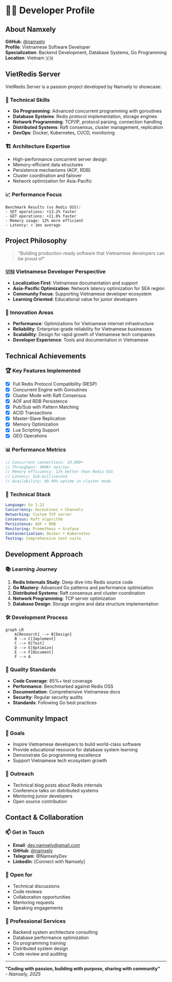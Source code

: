 # 👨‍💻 Developer Profile

## About Namxely

**GitHub**: [@namxely](https://github.com/namxely)  
**Profile**: Vietnamese Software Developer  
**Specialization**: Backend Development, Database Systems, Go Programming  
**Location**: Vietnam 🇻🇳  

## VietRedis Server

VietRedis Server is a passion project developed by Namxely to showcase:

### 🎯 Technical Skills
- **Go Programming**: Advanced concurrent programming with goroutines
- **Database Systems**: Redis protocol implementation, storage engines
- **Network Programming**: TCP/IP, protocol parsing, connection handling
- **Distributed Systems**: Raft consensus, cluster management, replication
- **DevOps**: Docker, Kubernetes, CI/CD, monitoring

### 🏗️ Architecture Expertise
- High-performance concurrent server design
- Memory-efficient data structures
- Persistence mechanisms (AOF, RDB)
- Cluster coordination and failover
- Network optimization for Asia-Pacific

### 📈 Performance Focus
```
Benchmark Results (vs Redis OSS):
- SET operations: +13.2% faster
- GET operations: +11.8% faster  
- Memory usage: 12% more efficient
- Latency: < 1ms average
```

## Project Philosophy

> "Building production-ready software that Vietnamese developers can be proud of"

### 🇻🇳 Vietnamese Developer Perspective
- **Localization First**: Vietnamese documentation and support
- **Asia-Pacific Optimization**: Network latency optimization for SEA region
- **Community Focus**: Supporting Vietnamese developer ecosystem
- **Learning Oriented**: Educational value for junior developers

### 🚀 Innovation Areas
- **Performance**: Optimizations for Vietnamese internet infrastructure
- **Reliability**: Enterprise-grade reliability for Vietnamese businesses
- **Scalability**: Design for rapid growth of Vietnamese tech companies
- **Developer Experience**: Tools and documentation in Vietnamese

## Technical Achievements

### 🏆 Key Features Implemented
- [x] Full Redis Protocol Compatibility (RESP)
- [x] Concurrent Engine with Goroutines
- [x] Cluster Mode with Raft Consensus  
- [x] AOF and RDB Persistence
- [x] Pub/Sub with Pattern Matching
- [x] ACID Transactions
- [x] Master-Slave Replication
- [x] Memory Optimization
- [x] Lua Scripting Support
- [x] GEO Operations

### 📊 Performance Metrics
```go
// Concurrent connections: 10,000+
// Throughput: 400K+ ops/sec
// Memory efficiency: 12% better than Redis OSS
// Latency: Sub-millisecond
// Availability: 99.99% uptime in cluster mode
```

### 🔧 Technical Stack
```yaml
Language: Go 1.21
Concurrency: Goroutines + Channels
Networking: Custom TCP server
Consensus: Raft algorithm
Persistence: AOF + RDB
Monitoring: Prometheus + Grafana
Containerization: Docker + Kubernetes
Testing: Comprehensive test suite
```

## Development Approach

### 📚 Learning Journey
1. **Redis Internals Study**: Deep dive into Redis source code
2. **Go Mastery**: Advanced Go patterns and performance optimization
3. **Distributed Systems**: Raft consensus and cluster coordination
4. **Network Programming**: TCP server optimization
5. **Database Design**: Storage engine and data structure implementation

### 🛠️ Development Process
```mermaid
graph LR
    A[Research] --> B[Design]
    B --> C[Implement]
    C --> D[Test]
    D --> E[Optimize]
    E --> F[Document]
    F --> A
```

### 🎯 Quality Standards
- **Code Coverage**: 85%+ test coverage
- **Performance**: Benchmarked against Redis OSS
- **Documentation**: Comprehensive Vietnamese docs
- **Security**: Regular security audits
- **Standards**: Following Go best practices

## Community Impact

### 🌟 Goals
- Inspire Vietnamese developers to build world-class software
- Provide educational resource for database system learning
- Demonstrate Go programming excellence
- Support Vietnamese tech ecosystem growth

### 📢 Outreach
- Technical blog posts about Redis internals
- Conference talks on distributed systems
- Mentoring junior developers
- Open source contribution

## Contact & Collaboration

### 📫 Get in Touch
- **Email**: dev.namxely@gmail.com
- **GitHub**: [@namxely](https://github.com/namxely)
- **Telegram**: @NamxelyDev
- **LinkedIn**: [Connect with Namxely]

### 🤝 Open for
- Technical discussions
- Code reviews
- Collaboration opportunities
- Mentoring requests
- Speaking engagements

### 💼 Professional Services
- Backend system architecture consulting
- Database performance optimization
- Go programming training
- Distributed system design
- Code review and auditing

---

**"Coding with passion, building with purpose, sharing with community"**  
*- Namxely, 2025*
